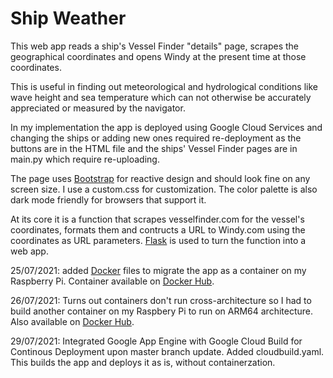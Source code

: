 # Ship Weather

This web app reads a ship's Vessel Finder "details" page, scrapes the geographical coordinates and opens Windy at the present time at those coordinates.

This is useful in finding out meteorological and hydrological conditions like wave height  and sea temperature which can not otherwise be accurately appreciated or measured by the navigator.

In my implementation the app is deployed using Google Cloud Services and changing the ships or adding new ones required re-deployment as the buttons are in the HTML file and the ships' Vessel Finder pages are in main.py which require re-uploading.

The  page uses [Bootstrap](https://github.com/twbs/bootstrap) for reactive design and should look fine on any screen size. I use a custom.css for customization. The color palette is also dark mode friendly for browsers that support it.

At its core it is a function that scrapes vesselfinder.com for the vessel's coordinates, formats them and contructs a URL to Windy.com using the coordinates as URL parameters. [Flask](https://github.com/pallets/flask) is used to turn the function into a web app.

25/07/2021: added [Docker](https://github.com/docker) files to migrate the app as a container on my Raspberry Pi. Container available on [Docker Hub](https://hub.docker.com/repository/docker/bbr91/shipweather).

26/07/2021: Turns out containers don't run cross-architecture so I had to build another container on my Raspbery Pi to run on ARM64 architecture. Also available on [Docker Hub](https://hub.docker.com/repository/docker/bbr91/shipweather_arm).

29/07/2021: Integrated Google App Engine with Google Cloud Build for Continous Deployment upon master branch update. Added cloudbuild.yaml. This builds the app and deploys it as is, without containerzation.